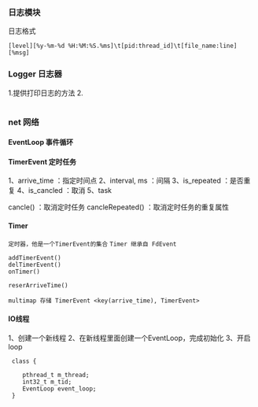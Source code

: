 
### 日志模块
日志格式
```
[level][%y-%m-%d %H:%M:%S.%ms]\t[pid:thread_id]\t[file_name:line][%msg]
```

### Logger 日志器
1.提供打印日志的方法
2.

```

```

### net 网络

#### EventLoop 事件循环


#### TimerEvent 定时任务
1、arrive_time   ：指定时间点 
2、interval, ms  ：间隔
3、is_repeated   ：是否重复
4、is_cancled	 ：取消
5、task

cancle()         ：取消定时任务
cancleRepeated() ：取消定时任务的重复属性


#### Timer
`定时器，他是一个TimerEvent的集合`
`Timer 继承自 FdEvent`

```
addTimerEvent()
delTimerEvent()
onTimer()

reserArriveTime()

multimap 存储 TimerEvent <key(arrive_time), TimerEvent>
```

#### IO线程
1、创建一个新线程
2、在新线程里面创建一个EventLoop，完成初始化
3、开启loop

```
 class {
	
	pthread_t m_thread;
	int32_t m_tid;
	EventLoop event_loop;
 }
```